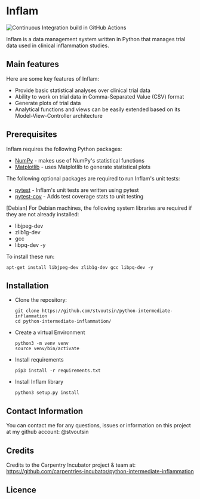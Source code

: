 # Inflam

![Continuous Integration build in GitHub Actions](https://github.com/stvoutsin/python-intermediate-inflammation/workflows/CI/badge.svg?branch=main)

Inflam is a data management system written in Python that manages trial data used in clinical inflammation studies.

## Main features

Here are some key features of Inflam:

- Provide basic statistical analyses over clinical trial data
- Ability to work on trial data in Comma-Separated Value (CSV) format
- Generate plots of trial data
- Analytical functions and views can be easily extended based on its Model-View-Controller architecture

## Prerequisites

Inflam requires the following Python packages:

- [NumPy](https://www.numpy.org/) - makes use of NumPy's statistical functions
- [Matplotlib](https://matplotlib.org/stable/index.html) - uses Matplotlib to generate statistical plots

The following optional packages are required to run Inflam's unit tests:

- [pytest](https://docs.pytest.org/en/stable/) - Inflam's unit tests are written using pytest
- [pytest-cov](https://pypi.org/project/pytest-cov/) - Adds test coverage stats to unit testing

[Debian] For Debian machines, the following system libraries are required if they are not already installed:

- libjpeg-dev 
- zlib1g-dev
- gcc 
- libpq-dev -y

To install these run: 
```
apt-get install libjpeg-dev zlib1g-dev gcc libpq-dev -y
```

## Installation

  - Clone the repository:
    
    ```
    git clone https://github.com/stvoutsin/python-intermediate-inflammation
    cd python-intermediate-inflammation/
    ```

  - Create a virtual Environment

    ```
    python3 -m venv venv
    source venv/bin/activate
    ```

  - Install requirements
    ```
    pip3 install -r requirements.txt
    ```   

  - Install Inflam library
    ```
    python3 setup.py install
    ```

## Contact Information

You can contact me for any questions, issues or information on this project at my github account: @stvoutsin

## Credits

Credits to the Carpentry Incubator project & team at: https://github.com/carpentries-incubator/python-intermediate-inflammation

## Licence
